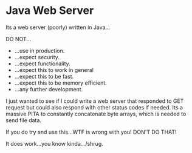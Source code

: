 # Java Web Server
Its a web server (poorly) written in Java...

DO NOT...
- ...use in production.
- ...expect security.
- ...expect functionality.
- ...expect this to work in general
- ...expect this to be fast.
- ...expect this to be memory efficient.
- ...any further development.

I just wanted to see if I could write a web server that responded to GET request but could also respond with other status codes if needed. Its a massive PITA to constantly concatenate byte arrays, which is needed to send file data.

If you do try and use this...WTF is wrong with you! DON'T DO THAT! 

It does work...you know kinda.../shrug.

